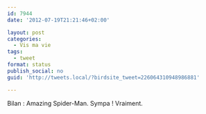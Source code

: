 ```yaml
---
id: 7944
date: '2012-07-19T21:21:46+02:00'

layout: post
categories:
  - Vis ma vie
tags:
  - tweet
format: status
publish_social: no
guid: 'http://tweets.local/?birdsite_tweet=226064310948986881'

---
```


Bilan : Amazing Spider-Man. Sympa ! Vraiment.